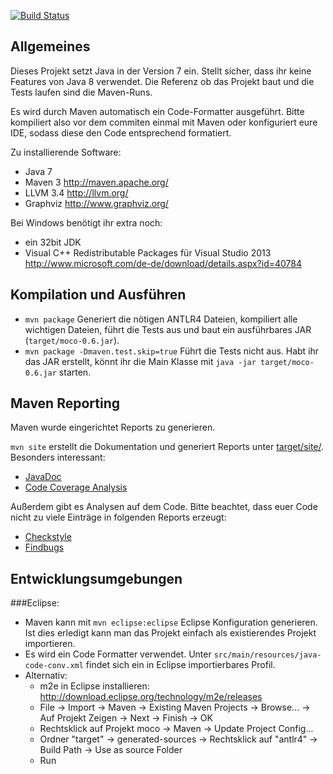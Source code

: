 [![Build Status](https://travis-ci.org/MontysCoconut/moco.svg?branch=master)](https://travis-ci.org/MontysCoconut/moco)

Allgemeines
-----------

Dieses Projekt setzt Java in der Version 7 ein. Stellt sicher, dass ihr keine
Features von Java 8 verwendet. Die Referenz ob das Projekt baut und die Tests
laufen sind die Maven-Runs.

Es wird durch Maven automatisch ein Code-Formatter ausgeführt. Bitte
kompiliert also vor dem commiten einmal mit Maven oder konfiguriert eure IDE,
sodass diese den Code entsprechend formatiert.

Zu installierende Software:

- Java 7
- Maven 3 http://maven.apache.org/
- LLVM 3.4 http://llvm.org/
- Graphviz http://www.graphviz.org/

Bei Windows benötigt ihr extra noch:

- ein 32bit JDK
- Visual C++ Redistributable Packages für Visual Studio 2013
    http://www.microsoft.com/de-de/download/details.aspx?id=40784

Kompilation und Ausführen
-------------------------

- `mvn package`
    Generiert die nötigen ANTLR4 Dateien, kompiliert alle wichtigen Dateien,
    führt die Tests aus und baut ein ausführbares JAR
    (`target/moco-0.6.jar`).
- `mvn package -Dmaven.test.skip=true`
    Führt die Tests nicht aus.
Habt ihr das JAR erstellt, könnt ihr die Main Klasse mit `java -jar
target/moco-0.6.jar` starten.

Maven Reporting
---------------

Maven wurde eingerichtet Reports zu generieren.

`mvn site` erstellt die Dokumentation und generiert Reports unter
[target/site/](project-reports.html). Besonders interessant:

 - [JavaDoc](apidocs/index.html)
 - [Code Coverage Analysis](cobertura/index.html)

Außerdem gibt es Analysen auf dem Code. Bitte beachtet, dass euer Code nicht
zu viele Einträge in folgenden Reports erzeugt:

- [Checkstyle](checkstyle.html)
- [Findbugs](findbugs.html)

Entwicklungsumgebungen
----------------------

###Eclipse:

- Maven kann mit `mvn eclipse:eclipse` Eclipse Konfiguration generieren.
    Ist dies erledigt kann man das Projekt einfach als existierendes Projekt
    importieren.
- Es wird ein Code Formatter verwendet. Unter
    `src/main/resources/java-code-conv.xml` findet sich ein in Eclipse
    importierbares Profil.
- Alternativ:
    - m2e in Eclipse installieren: http://download.eclipse.org/technology/m2e/releases
    - File -> Import -> Maven -> Existing Maven Projects -> Browse... -> Auf Projekt Zeigen -> Next -> Finish -> OK
    - Rechtsklick auf Projekt moco -> Maven -> Update Project Config...
    - Ordner "target" -> generated-sources -> Rechtsklick auf "antlr4" -> Build Path -> Use as source Folder
    - Run

